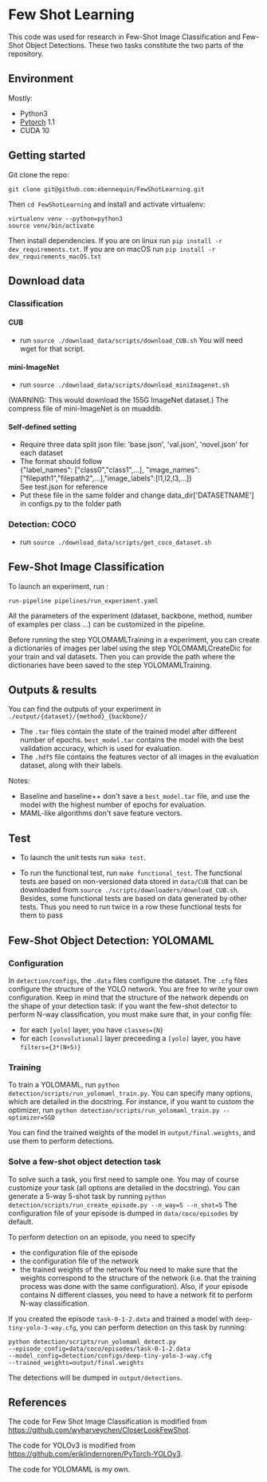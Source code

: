 # Few Shot Learning
This code was used for research in Few-Shot Image Classification and Few-Shot Object Detections.
These two tasks constitute the two parts of the repository.

## Environment
Mostly:
 - Python3
 - [Pytorch](http://pytorch.org/) 1.1
 - CUDA 10

## Getting started

Git clone the repo:

```
git clone git@github.com:ebennequin/FewShotLearning.git
```

Then `cd FewShotLearning` and install and activate virtualenv:

```
virtualenv venv --python=python3
source venv/bin/activate
```

Then install dependencies. If you are on linux run `pip install -r dev_requirements.txt`. If you are on macOS
run `pip install -r dev_requirements_macOS.txt`

## Download data

### Classification

#### CUB
* run `source ./download_data/scripts/download_CUB.sh`
You will need wget for that script.

#### mini-ImageNet
* run `source ./download_data/scripts/download_miniImagenet.sh`

(WARNING: This would download the 155G ImageNet dataset.) The compress file of mini-ImageNet is on muaddib.

#### Self-defined setting
* Require three data split json file: 'base.json', 'val.json', 'novel.json' for each dataset  
* The format should follow   
{"label_names": ["class0","class1",...], "image_names": ["filepath1","filepath2",...],"image_labels":[l1,l2,l3,...]}  
See test.json for reference
* Put these file in the same folder and change data_dir['DATASETNAME'] in configs.py to the folder path  

### Detection: COCO

 - run `source ./download_data/scripts/get_coco_dataset.sh`

## Few-Shot Image Classification
To launch an experiment, run :
```
run-pipeline pipelines/run_experiment.yaml 
```
All the parameters of the experiment (dataset, backbone, method, number of examples per class ...) can be customized in the pipeline.

Before running the step YOLOMAMLTraining in a experiment, you can create a dictionaries of images per label using the step
YOLOMAMLCreateDic for your train and val datasets. Then you can provide the path where the dictionaries have been saved to the step
YOLOMAMLTraining.

## Outputs \& results
You can find the outputs of your experiment in `./output/{dataset}/{method}_{backbone}/`
- The `.tar` files contain the state of the trained model after different number of epochs. `best_model.tar` contains the model with the best validation accuracy, which is used for evaluation.
- The `.hdf5` file contains the features vector of all images in the evaluation dataset, along with their labels.

Notes:
- Baseline and baseline++ don't save a `best_model.tar` file, and use the model with the highest number of epochs for evaluation.
- MAML-like algorithms don't save feature vectors.

## Test
- To launch the unit tests run `make test`.

- To run the functional test, run `make functional_test`. The functional tests are based on non-versioned data stored
in `data/CUB` that can be downloaded from `source ./scripts/downloaders/download_CUB.sh`. Besides, some functional
tests are based on data generated by other tests. Thus you need to run twice in a row these functional tests for them
to pass
 
 
## Few-Shot Object Detection: YOLOMAML

### Configuration
In `detection/configs`, the `.data` files configure the dataset.
The `.cfg` files configure the structure of the YOLO network.
You are free to write your own configuration.
Keep in mind that the structure of the network depends on the shape of your detection task:
if you want the few-shot detector to perform N-way classification, you must make sure that, in your config file:
 - for each `[yolo]` layer, you have `classes={N}`
 - for each `[convolutional]` layer preceeding a `[yolo]` layer, you have `filters={3*(N+5)}`

### Training
To train a YOLOMAML, run `python detection/scripts/run_yolomaml_train.py`.
You can specify many options, which are detailed in the docstring.
For instance, if you want to custom the optimizer, run `python detection/scripts/run_yolomaml_train.py --optimizer=SGD`

You can find the trained weights of the model in `output/final.weights`, and use them to perform detections.

### Solve a few-shot object detection task
To solve such a task, you first need to sample one.
You may of course customize your task (all options are detailed in the docstring).
You can generate a 5-way 5-shot task by running `python detection/scripts/run_create_episode.py --n_way=5 --n_shot=5`
The configuration file of your episode is dumped in `data/coco/episodes` by default.

To perform detection on an episode, you need to specify
 - the configuration file of the episode
 - the configuration file of the network
 - the trained weights of the network
You need to make sure that the weights correspond to the structure of the network 
(i.e. that the training process was done with the same configuration).
Also, if your episode contains N different classes, you need to have a network fit to perform N-way classification.

If you created the episode `task-0-1-2.data` and trained a model with `deep-tiny-yolo-3-way.cfg`,
you can perform detection on this task by running:

```
python detection/scripts/run_yolomaml_detect.py 
--episode_config=data/coco/episodes/task-0-1-2.data 
--model_config=detection/configs/deep-tiny-yolo-3-way.cfg 
--trained_weights=output/final.weights
```

The detections will be dumped in `output/detections`.

## References
The code for Few Shot Image Classification is modified from https://github.com/wyharveychen/CloserLookFewShot.

The code for YOLOv3 is modified from https://github.com/eriklindernoren/PyTorch-YOLOv3.

The code for YOLOMAML is my own.
